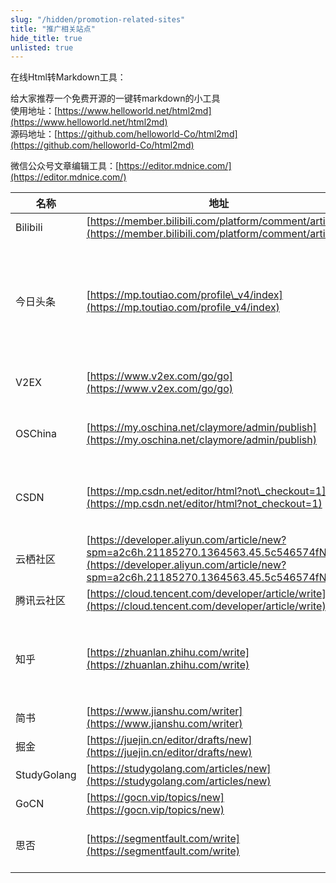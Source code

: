 ```yaml
---
slug: "/hidden/promotion-related-sites"
title: "推广相关站点"
hide_title: true
unlisted: true
---
```


在线Html转Markdown工具：

给大家推荐一个免费开源的一键转markdown的小工具  
使用地址：[https://www.helloworld.net/html2md](https://www.helloworld.net/html2md)  
源码地址：[https://github.com/helloworld-Co/html2md](https://github.com/helloworld-Co/html2md)

微信公众号文章编辑工具：[https://editor.mdnice.com/](https://editor.mdnice.com/)

| 名称  | 地址  | 备注  |
| --- | --- | --- |
| Bilibili | [https://member.bilibili.com/platform/comment/article](https://member.bilibili.com/platform/comment/article) | *   视频分享 |
| 今日头条 | [https://mp.toutiao.com/profile\_v4/index](https://mp.toutiao.com/profile_v4/index) | *   流量大<br/>*   WYSWYG<br/>*   内容不能包含外网连接<br/>*   文章+视频 |
| V2EX | [https://www.v2ex.com/go/go](https://www.v2ex.com/go/go) | *   喷子多<br/>*   Markdown |
| OSChina | [https://my.oschina.net/claymore/admin/publish](https://my.oschina.net/claymore/admin/publish) | *   正常新闻<br/>*   个人博客<br/>*   WYSWYG |
| CSDN | [https://mp.csdn.net/editor/html?not\_checkout=1](https://mp.csdn.net/editor/html?not_checkout=1) | *   个人博客<br/>*   WYSWYG<br/>*   Markdown |
| 云栖社区 | [https://developer.aliyun.com/article/new?spm=a2c6h.21185270.1364563.45.5c546574fNLusf](https://developer.aliyun.com/article/new?spm=a2c6h.21185270.1364563.45.5c546574fNLusf) | *   WYSWYG |
| 腾讯云社区 | [https://cloud.tencent.com/developer/article/write](https://cloud.tencent.com/developer/article/write) | *   WYSWYG |
| 知乎  | [https://zhuanlan.zhihu.com/write](https://zhuanlan.zhihu.com/write) | *   喷子多<br/>*   WYSWYG<br/>*   发些质量高的技术文章 |
| 简书  | [https://www.jianshu.com/writer](https://www.jianshu.com/writer) | *   WYSWYG |
| 掘金  | [https://juejin.cn/editor/drafts/new](https://juejin.cn/editor/drafts/new) | *   WYSWYG |
| StudyGolang | [https://studygolang.com/articles/new](https://studygolang.com/articles/new) | *   Markdown |
| GoCN | [https://gocn.vip/topics/new](https://gocn.vip/topics/new) | *   Markdown |
| 思否  | [https://segmentfault.com/write](https://segmentfault.com/write) | *   Markdown<br/>*   WYSWYG |